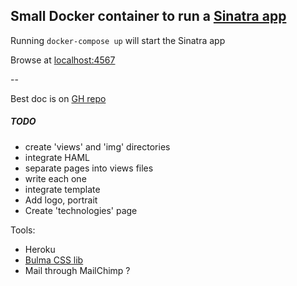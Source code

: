 
## Small Docker container to run a [Sinatra app](http://sinatrarb.com/)

Running `docker-compose up` will start the Sinatra app

Browse at [localhost:4567](http://localhost:4567)


--

Best doc is on [GH repo](https://github.com/sinatra/sinatra)


##### TODO

- create 'views' and 'img' directories
- integrate HAML
- separate pages into views files
- write each one
- integrate template
- Add logo, portrait
- Create 'technologies' page

Tools:
- Heroku
- [Bulma CSS lib](https://bulma.io/documentation/overview/start/)
- Mail through MailChimp ?
